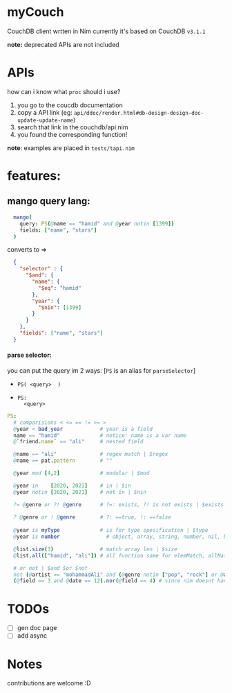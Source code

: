 # myCouch
  CouchDB client wrtten in Nim
  currently it's based on CouchDB `v3.1.1`

  **note:** deprecated APIs are not included

# APIs
how can i know what `proc` should i use?
1. you go to the coucdb documentation
2. copy a API link (eg: `api/ddoc/render.html#db-design-design-doc-update-update-name`)
3. search that link in the couchdb/api.nim
4. you found the corresponding function!

**note**: examples are placed in `tests/tapi.nim`

# features:
## mango query lang:
  ```nim
    mango(
      query: PS(@name == "hamid" and @year notin [1399])
      fields: ["name", "stars"]
    )
  ```
  converts to =>
  ```json
    {
      "selector" : {
        "$and": {
          "name": {
            "$eq": "hamid"
          },
          "year": {
            "$nin": [1399]
          }
        }
      },
      "fields": ["name", "stars"]
    }
  ```

#### parse selector:
you can put the query im 2 ways: [`PS` is an alias for `parseSelector`]

- `PS( <query>  )`
- 
  ```
  PS:
    <query>
  ```

```nim
PS:
  # comparisions < <= == != >= >
  @year < bad_year            # year is a field
  name == "hamid"             # notice: name is a var name
  @`friend.name` == "ali"     # nested field

  @name =~ "ali"              # regex match | $regex
  @name =~ pat.pattern        # ""

  @year mod [4,2]             # modular | $mod

  @year in    [2020, 2021]    # in | $in
  @year notin [2020, 2021]    # not in | $nin

  ?= @genre or ?! @genre      # ?=: exists, ?! is not exists | $exists
  
  ? @genre or ! @genre        # ?: ==true, !: ==false
  
  @year is myType             # is for type spesification | $type
  @year is number               # object, array, string, number, nil, bool

  @list.size(3)               # match array len | $size
  @list.all(["hamid", "ali"]) # all function same for elemMatch, allMatch, keyMapMatch functions | $all 

  # or not | $and $or $not
  not (@artist == "mohammadAli" and (@genre notin ["pop", "rock"] or @artist == "iman khodaee"))
  (@field == 3 and @date == 12).nor(@field == 4) # since nim doesnt have 'nor' operator | $nor
```


# TODOs
 - [ ] gen doc page
 - [ ] add async

# Notes
contributions are welcome :D